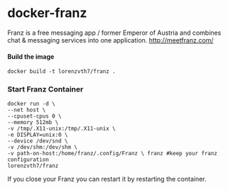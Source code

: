 # docker-franz
Franz is a free messaging app / former Emperor of Austria and combines chat & messaging services into one application.
http://meetfranz.com/


#### Build the image
```
docker build -t lorenzvth7/franz .
```

### Start Franz Container
```
docker run -d \
--net host \
--cpuset-cpus 0 \
--memory 512mb \
-v /tmp/.X11-unix:/tmp/.X11-unix \
-e DISPLAY=unix:0 \
--device /dev/snd \
-v /dev/shm:/dev/shm \
-v path-on-host:/home/franz/.config/Franz \ franz #keep your franz configuration
lorenzvth7/franz

```

If you close your Franz you can restart it by restarting the container.
